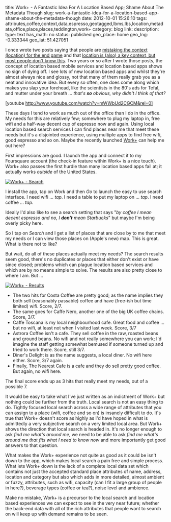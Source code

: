 title: Work+ - A Fantastic Idea For A Location Based App; Shame About The Metadata Though
slug: work-a-fantastic-idea-for-a-location-based-app-shame-about-the-metadata-though
date: 2012-10-01 15:26:10
tags: attributes,coffee,context,data,espresso,geotagged,lbms,lbs,location,metadata,office,place,places,teddington,work+
category: blog
link: 
description: 
type: text
has_math: no
status: published
geo_place: home
geo_lng: -0.333344
geo_lat: 51.427051

I once wrote two posts saying that people are [mistaking the context (location) for the end game](/2010/03/18/mistaking-the-context-for-the-end-game/ "/2010/03/18/mistaking-the-context-for-the-end-game/") and that [location is (also) a key context, but most people don't know this](/2010/02/12/location-is-a-key-context-but-most-people-dont-know-this/ "/2010/02/12/location-is-a-key-context-but-most-people-dont-know-this/"). Two years or so after I wrote those posts, the concept of location based mobile services and location based apps shows no sign of dying off. I see lots of new location based apps and whilst they're almost always nice and glossy, not that many of them really grab you as a neat and innovative idea. But every so often, one does come along which makes you slap your forehead, like the scientists in the 80's ads for Tefal, and mutter under your breath ... *that's **so** obvious, why didn't I think of that?*

<!-- TEASER_END -->

[youtube http://www.youtube.com/watch?v=mWWbUd2CGCM&rel=0]

These days I tend to work as much out of the office than I do in the office. My needs for this are relatively few; somewhere to plug my laptop in, free wifi and a half-way decent cup of espresso now and again. Using local location based search services I can find places near me that meet these needs but it's a disjointed experience, using multiple apps to find free wifi, good espresso and so on. Maybe the recently launched [Work+](http://www.workpl.us/ "http://www.workpl.us/") can help me out here?

First impressions are good. I launch the app and connect it to my Foursquare account (the check-in feature within Work+ is a nice touch). Work+ also passes the first hurdle than many location based apps fail at; it actually works *outside* of the United States.

[![](/wp-content/uploads/2012/10/Work+-Search.jpg "Work+ - Search")](/wp-content/uploads/2012/10/Work+-Search.jpg "/wp-content/uploads/2012/10/Work+-Search.jpg")

I install the app, tap on *Work* and then *Go* to launch the easy to use search interface. I need wifi ... *tap*. I need a table to put my laptop on ... *tap*. I need coffee ... *tap*.

Ideally I'd also like to see a search setting that says "*by coffee I mean decent espresso and no, I **don't** mean Starbucks*" but maybe I'm being overly picky here.

So I tap on *Search* and I get a list of places that are close by to me that meet my needs or I can view those places on (Apple's new) map. This is great. What is there not to like?

But wait, do all of these places actually meet my needs? The search results seem good, there's no duplicates or places that either don't exist or have since closed; problems which can plague location based services and which are by no means simple to solve. The results are also pretty close to where I am. But ...

[![](/wp-content/uploads/2012/10/Work+-Results.jpg "Work+ - Results")](/wp-content/uploads/2012/10/Work+-Results.jpg "/wp-content/uploads/2012/10/Work+-Results.jpg")


* The two hits for Costa Coffee are pretty good; as the name implies they both sell (reasonably passable) coffee and have (free-ish but time limited) wifi. Score, 2/7.
* The same goes for Caffe Nero, another one of the big UK coffee chains. Score, 3/7.
* Caffe Toscana is my local neighbourhood cafe. Great food and coffee ... but no wifi, at least not when I visited last week. Score, 3/7
* Astrora Coffee isn't a cafe. They sell coffee in the raw, roasted beans and ground beans. No wifi and not really somewhere you can work; I'd imagine the staff getting somewhat bemused if someone turned up and tried to work there. Score, still 3/7.
* Diner's Delight is as the name suggests, a local diner. No wifi here either. Score, 3/7 again.
* Finally, The Nearest Cafe is a cafe and they do sell pretty good coffee. But again, no wifi here.



The final score ends up as 3 hits that really meet my needs, out of a possible 7.

It would be easy to take what I've just written as an indictment of Work+ but nothing could be further from the truth. Local search is not an easy thing to do. Tightly focused local search across a wide range of attributes that you can assign to a place (wifi, coffee and so on) is insanely difficult to do. It's true that Work+ doesn't score as highly as I'd have hoped in what is admittedly a very subjective search on a very limited local area. But Work+ shows the direction that local search is headed in. It's no longer enough to ask *find me what's around me*, we need to be able to ask *find me what's around me that fits what I need to know now* and more importantly get good answers to that question.

What makes the Work+ experience not quite as good as it could be isn't down to the app, which makes local search a pain free and simple process. What lets Work+ down is the lack of a complete local data set which contains not just the accepted standard place attributes of name, address, location and category but also which adds in more detailed, almost ambient or fuzzy, attributes, such as wifi, capacity (can I fit a large group of people in here?), beverage types (coffee or tea?), noise level and ambience.

Make no mistake, Work+ is a precursor to the local search and location based experiences we can expect to see in the very near future; whether the back-end data with all of the rich attributes that people want to search on will keep up with demand remains to be seen.



